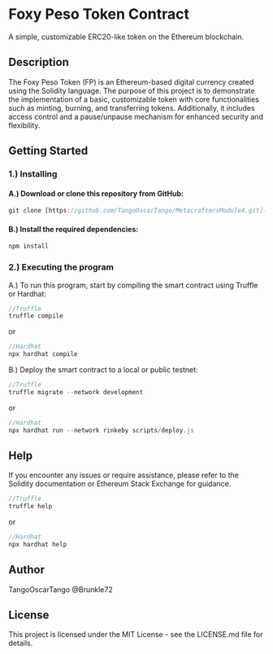 # Foxy Peso Token Contract
A simple, customizable ERC20-like token on the Ethereum blockchain.

## Description

The Foxy Peso Token (FP) is an Ethereum-based digital currency created using the Solidity language. 
The purpose of this project is to demonstrate the implementation of a basic, customizable token 
with core functionalities such as minting, burning, and transferring tokens. Additionally, it 
includes access control and a pause/unpause mechanism for enhanced security and flexibility.



## Getting Started

### 1.) Installing
#### A.) Download or clone this repository from GitHub:

```javascript
git clone [https://github.com/TangoOscarTango/MetacraftersModule4.git](https://github.com/TangoOscarTango/Metacrafters-ETH_Module4.git)
```

#### B.) Install the required dependencies:

```javascript
npm install
```


### 2.) Executing the program

   A.) To run this program, start by compiling the smart contract using Truffle or Hardhat:

```javascript
//Truffle
truffle compile
```

or

```javascript
//Hardhat
npx hardhat compile
```



   B.) Deploy the smart contract to a local or public testnet:
   
```javascript
//Truffle
truffle migrate --network development
```

or

```javascript
//Hardhat
npx hardhat run --network rinkeby scripts/deploy.js
```



## Help

If you encounter any issues or require assistance, please refer to the Solidity documentation or Ethereum Stack Exchange for guidance.

```javascript
//Truffle
truffle help
```

or

```javascript
//Hardhat
npx hardhat help
```



## Author

TangoOscarTango
@Brunkle72



## License

This project is licensed under the MIT License - see the LICENSE.md file for details.
